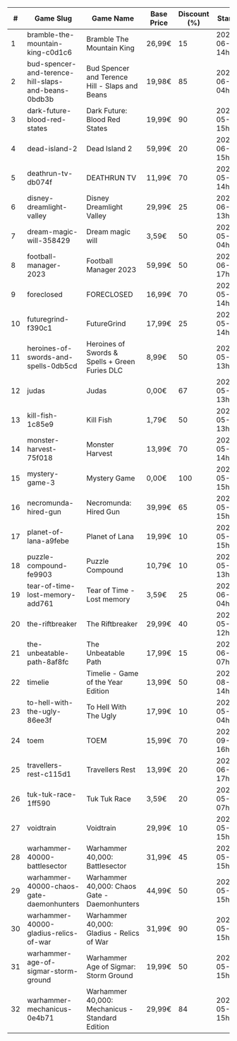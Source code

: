 |#|Game Slug|Game Name|Base Price|Discount (%)|Starts|Ends|
|---|---|---|---|---|---|---|
|1|bramble-the-mountain-king-c0d1c6|Bramble The Mountain King|26,99€|15|2023-06-05 14h|2023-06-12 14h|
|2|bud-spencer-and-terence-hill-slaps-and-beans-0bdb3b|Bud Spencer and Terence Hill - Slaps and Beans|19,98€|85|2023-06-16 04h|2023-08-02 04h|
|3|dark-future-blood-red-states|Dark Future: Blood Red States|19,99€|90|2023-05-25 15h|2023-06-01 15h|
|4|dead-island-2|Dead Island 2|59,99€|20|2023-06-06 15h|2023-06-15 15h|
|5|deathrun-tv-db074f|DEATHRUN TV|11,99€|70|2023-05-29 14h|2023-06-05 14h|
|6|disney-dreamlight-valley|Disney Dreamlight Valley|29,99€|25|2023-06-02 13h|2023-06-15 13h|
|7|dream-magic-will-358429|Dream magic will|3,59€|50|2023-05-24 04h|2023-06-20 04h|
|8|football-manager-2023|Football Manager 2023|59,99€|50|2023-06-22 17h|2023-07-13 17h|
|9|foreclosed|FORECLOSED|16,99€|70|2023-05-29 14h|2023-06-05 14h|
|10|futuregrind-f390c1|FutureGrind|17,99€|25|2023-05-23 14h|2023-05-30 14h|
|11|heroines-of-swords-and-spells-0db5cd|Heroines of Swords & Spells + Green Furies DLC|8,99€|50|2023-05-29 13h|2023-06-05 13h|
|12|judas|Judas|0,00€|67|2023-05-29 13h|2023-06-05 13h|
|13|kill-fish-1c85e9|Kill Fish|1,79€|50|2023-05-29 13h|2023-06-05 13h|
|14|monster-harvest-75f018|Monster Harvest|13,99€|70|2023-05-29 14h|2023-06-05 14h|
|15|mystery-game-3|Mystery Game|0,00€|100|2023-05-25 15h|2023-06-01 15h|
|16|necromunda-hired-gun|Necromunda: Hired Gun|39,99€|65|2023-05-25 15h|2023-06-01 15h|
|17|planet-of-lana-a9febe|Planet of Lana|19,99€|10|2023-05-23 15h|2023-05-30 15h|
|18|puzzle-compound-fe9903|Puzzle Compound|10,79€|10|2023-05-25 13h|2023-06-01 13h|
|19|tear-of-time-lost-memory-add761|Tear of Time - Lost memory|3,59€|25|2023-06-21 04h|2023-06-28 04h|
|20|the-riftbreaker|The Riftbreaker|29,99€|40|2023-05-29 12h|2023-06-15 12h|
|21|the-unbeatable-path-8af8fc|The Unbeatable Path|17,99€|15|2023-06-01 07h|2023-06-11 07h|
|22|timelie|Timelie - Game of the Year Edition|13,99€|50|2023-08-01 14h|2023-08-15 14h|
|23|to-hell-with-the-ugly-86ee3f|To Hell With The Ugly|17,99€|10|2023-05-30 04h|2023-06-06 04h|
|24|toem|TOEM|15,99€|70|2023-09-11 16h|2023-09-24 16h|
|25|travellers-rest-c115d1|Travellers Rest|13,99€|20|2023-06-01 17h|2023-06-15 17h|
|26|tuk-tuk-race-1ff590|Tuk Tuk Race|3,59€|20|2023-05-25 07h|2023-06-01 07h|
|27|voidtrain|Voidtrain|29,99€|10|2023-05-23 15h|2023-06-15 15h|
|28|warhammer-40000-battlesector|Warhammer 40,000: Battlesector|31,99€|45|2023-05-25 15h|2023-06-01 15h|
|29|warhammer-40000-chaos-gate-daemonhunters|Warhammer 40,000: Chaos Gate - Daemonhunters|44,99€|50|2023-05-25 15h|2023-06-01 15h|
|30|warhammer-40000-gladius-relics-of-war|Warhammer 40,000: Gladius - Relics of War|31,99€|90|2023-05-25 15h|2023-06-01 15h|
|31|warhammer-age-of-sigmar-storm-ground|Warhammer Age of Sigmar: Storm Ground|19,99€|50|2023-05-25 15h|2023-06-01 15h|
|32|warhammer-mechanicus-0e4b71|Warhammer 40,000: Mechanicus - Standard Edition|29,99€|84|2023-05-25 15h|2023-06-01 15h|
